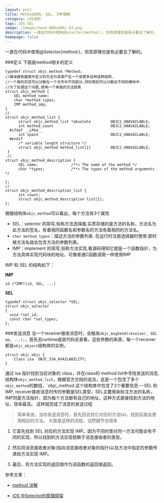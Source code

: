 ```yaml
---
layout: post
title: Method结构, SEL, IMP理解
category: iOS进阶
tags: iOS SEL
image: /images/head-800x400/-43.png
description: 一直在代码中使用@Selector(method:)，但其原理也是有必要去了解的。
homepage: false
---
```


一直在代码中使用@Selector(method:)，但其原理也是有必要去了解的。


###定义
下面是method相关的定义

```objc
typedef struct objc_method *Method;
//编译器依据类中定义的方法为该类产生一个或更多这种这种结构.
//一个类的实现可以分散在一个文件中不同部分,同时类别可以分散在不同的模块中.
//为了处理这个问题,使用一个单独的方法链表 
struct objc_method {
    SEL method_name;
    char *method_types;
    IMP method_imp;
} 
//
struct objc_method_list {
      struct objc_method_list *obsolete         OBJC2_UNAVAILABLE;
      int method_count                          OBJC2_UNAVAILABLE;
  #ifdef __LP64__
      int space                                 OBJC2_UNAVAILABLE;
  #endif
      /* variable length structure */
      struct objc_method method_list[1]         OBJC2_UNAVAILABLE;
 } 
 //
struct objc_method_description {
      SEL name;               /**< The name of the method */
      char *types;            /**< The types of the method arguments */

};
//
struct objc_method_description_list {
      int count;
      struct objc_method_description list[1];
};
```

根据结构体`objc_method`可以看出，每个方法有3个属性

+ SEL：selector 的简写,俗称方法选择器,实质存储的是方法的名称，方法名为此方法的签名，有着相同函数名和参数名的方法有着相同的方法名。
+ `char method_types`：描述方法的参数列表. 在运行时注册选择器时使用.那时候方法名就会包含方法的参数列表。
+ IMP：implement 的简写,俗称方法实现,看源码得知它就是一个函数指针，为方法具体实现代码块的地址，可像普通C函数调用一样使用IMP

IMP 和 SEL 的结构如下：

**IMP**
```objc
id (*IMP)(id, SEL, ...)
```

**SEL**

```objc
typedef struct objc_selector *SEL;
struct objc_selector
{
  void *sel_id;
  const char *sel_types;
};
```

###发送消息
当一个receiver接收消息时，会触发` objc_msgSend(receiver, SEL op, ...); `，首先去runtime底层代码去查看，这些参数的来源，每一个receiver都是`objc_object`结构体的实例，

```
struct objc_objc {
	Class isa  OBJC_ISA_AVAILABILITY;
}
```

通过 isa 指针找到当前对象的 class，并在class的 method list中寻找发送的消息, 结构体`objc_method_list`，根据官方文档的说法，这是一个包含了多个` objc_method `的数组，`objc_method 这个结构体中包含了2个重要信息---SEL 和 IMP, receiver接收消息时传的参数是SEL类型，SEL主要用来标注方法的名称，IMP则是方法指针，因为每个方法都有自己的地址，这种方式直接找到方法的地址，效率最高。 这样就完成了消息的发送过程


> 简单来说，当你发送消息时，首先回去找它对应的方法list，找到后就会使用相应的方法。
大致是这样的流程，当然细节也很多
>
1. 它首先找到 SEL 对应的方法实现 IMP。因为不同的类对同一方法可能会有不同的实现，所以找到的方法实现依赖于消息接收者的类型。
>
2. 然后将消息接收者对象(指向消息接收者对象的指针)以及方法中指定的参数传递给方法实现 IMP。
>
3. 最后，将方法实现的返回值作为该函数的返回值返回。




参考文章：

* [method 详解](http://www.jianshu.com/p/d8889f83842f)

* [iOS 中Selector的原理窥探](http://www.jianshu.com/p/12010a3672a8) 


